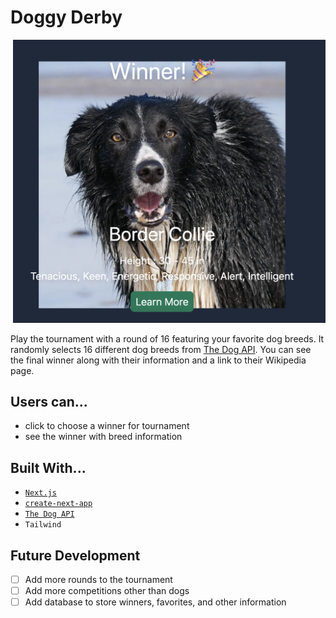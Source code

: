 # Doggy Derby
<p align="left">
  <img src="./public/thumbnail-2.png" alt="" width="500px"/>
    <img src="./public/thumbnail-1.png" alt="" width="500px"/>
</p>

Play the tournament with a round of 16 featuring your favorite dog breeds. It randomly selects 16 different dog breeds from [The Dog API](https://www.thedogapi.com). You can see the final winner along with their information and a link to their Wikipedia page.


## Users can...
- click to choose a winner for tournament
- see the winner with breed information

## Built With...
- [`Next.js`](https://nextjs.org/)
- [`create-next-app`](https://github.com/vercel/next.js/tree/canary/packages/create-next-app)
- [`The Dog API`](https://www.thedogapi.com)
- `Tailwind`

## Future Development
- [ ] Add more rounds to the tournament
- [ ] Add more competitions other than dogs
- [ ] Add database to store winners, favorites, and other information
